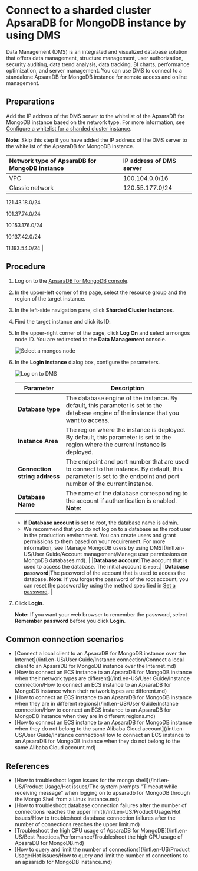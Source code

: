 # Connect to a sharded cluster ApsaraDB for MongoDB instance by using DMS

Data Management \(DMS\) is an integrated and visualized database solution that offers data management, structure management, user authorization, security auditing, data trend analysis, data tracking, BI charts, performance optimization, and server management. You can use DMS to connect to a standalone ApsaraDB for MongoDB instance for remote access and online management.

## Preparations

Add the IP address of the DMS server to the whitelist of the ApsaraDB for MongoDB instance based on the network type. For more information, see [Configure a whitelist for a sharded cluster instance]().

**Note:** Skip this step if you have added the IP address of the DMS server to the whitelist of the ApsaraDB for MongoDB instance.

|Network type of ApsaraDB for MongoDB instance|IP address of DMS server|
|:--------------------------------------------|:-----------------------|
|VPC|100.104.0.0/16|
|Classic network|120.55.177.0/24

121.43.18.0/24

101.37.74.0/24

10.153.176.0/24

10.137.42.0/24

11.193.54.0/24 |

## Procedure

1.  Log on to the [ApsaraDB for MongoDB console](https://mongodb.console.aliyun.com/).

2.  In the upper-left corner of the page, select the resource group and the region of the target instance.

3.  In the left-side navigation pane, click **Sharded Cluster Instances**.

4.  Find the target instance and click its ID.

5.  In the upper-right corner of the page, click **Log On** and select a mongos node ID. You are redirected to the **Data Management** console.

    ![Select a mongos node](https://static-aliyun-doc.oss-accelerate.aliyuncs.com/assets/img/en-US/8966916061/p66241.png)

6.  In the **Login instance** dialog box, configure the parameters.

    ![Log on to DMS](https://static-aliyun-doc.oss-accelerate.aliyuncs.com/assets/img/en-US/2934881161/p181952.png)

    |Parameter|Description|
    |---------|-----------|
    |**Database type**|The database engine of the instance. By default, this parameter is set to the database engine of the instance that you want to access.|
    |**Instance Area**|The region where the instance is deployed. By default, this parameter is set to the region where the current instance is deployed.|
    |**Connection string address**|The endpoint and port number that are used to connect to the instance. By default, this parameter is set to the endpoint and port number of the current instance.|
    |**Database Name**|The name of the database corresponding to the account if authentication is enabled. **Note:**

    -   If **Database account** is set to root, the database name is admin.
    -   We recommend that you do not log on to a database as the root user in the production environment. You can create users and grant permissions to them based on your requirement. For more information, see [Manage MongoDB users by using DMS](/intl.en-US/User Guide/Account management/Manage user permissions on MongoDB databases.md). |
    |**Database account**|The account that is used to access the database. The initial account is `root`.|
    |**Database password**|The password of the account that is used to access the database. **Note:** If you forget the password of the root account, you can reset the password by using the method specified in [Set a password](). |

7.  Click **Login**.

    **Note:** If you want your web browser to remember the password, select **Remember password** before you click **Login**.


## Common connection scenarios

-   [Connect a local client to an ApsaraDB for MongoDB instance over the Internet](/intl.en-US/User Guide/Instance connection/Connect a local client to an ApsaraDB for MongoDB instance over the Internet.md)
-   [How to connect an ECS instance to an ApsaraDB for MongoDB instance when their network types are different](/intl.en-US/User Guide/Instance connection/How to connect an ECS instance to an ApsaraDB for MongoDB instance when their network types are different.md)
-   [How to connect an ECS instance to an ApsaraDB for MongoDB instance when they are in different regions](/intl.en-US/User Guide/Instance connection/How to connect an ECS instance to an ApsaraDB for MongoDB instance when they are in different regions.md)
-   [How to connect an ECS instance to an ApsaraDB for MongoDB instance when they do not belong to the same Alibaba Cloud account](/intl.en-US/User Guide/Instance connection/How to connect an ECS instance to an ApsaraDB for MongoDB instance when they do not belong to the same Alibaba Cloud account.md)

## References

-   [How to troubleshoot logon issues for the mongo shell](/intl.en-US/Product Usage/Hot issues/The system prompts "Timeout while receiving message" when logging on to apsaradb for MongoDB through the Mongo Shell from a Linux instance.md)
-   [How to troubleshoot database connection failures after the number of connections reaches the upper limit](/intl.en-US/Product Usage/Hot issues/How to troubleshoot database connection failures after the number of connections reaches
         the upper limit.md)
-   [Troubleshoot the high CPU usage of ApsaraDB for MongoDB](/intl.en-US/Best Practices/Performance/Troubleshoot the high CPU usage of ApsaraDB for MongoDB.md)
-   [How to query and limit the number of connections](/intl.en-US/Product Usage/Hot issues/How to query and limit the number of connections to an apsaradb for MongoDB instance.md)

